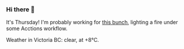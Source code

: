 ### Hi there :wave:

It's Thursday! I'm probably working for [this bunch](https://github.com/kohofinancial), lighting a fire under some Acctions workflow.

Weather in Victoria BC: clear, at +8°C.
